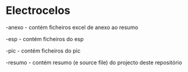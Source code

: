 # Electrocelos

-anexo - contém ficheiros excel de anexo ao resumo

-esp - contém ficheiros do esp

-pic - contém ficheiros do pic

-resumo - contém resumo (e source file) do projecto deste repositório
